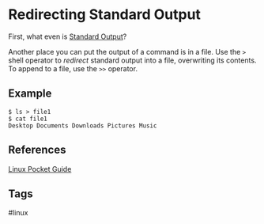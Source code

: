 # Redirecting Standard Output

First, what even is [Standard Output](../202305212216/README.md)?

Another place you can put the output of a command is in a file. Use the `>` shell operator to *redirect* standard output into a file, overwriting its contents. To append to a file, use the `>>` operator.  

## Example
```
$ ls > file1  
$ cat file1  
Desktop Documents Downloads Pictures Music  
```

## References
[Linux Pocket Guide](https://linuxpocketguide.com/)

## Tags
#linux
